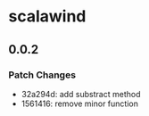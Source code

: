 # scalawind

## 0.0.2

### Patch Changes

- 32a294d: add substract method
- 1561416: remove minor function
